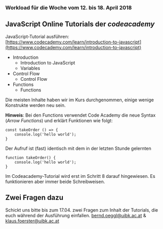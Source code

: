 ### Workload für die Woche vom 12. bis 18. April 2018

## JavaScript Online Tutorials der *codeacademy*

JavaScript-Tutorial ausführen: [https://www.codecademy.com/learn/introduction-to-javascript](https://www.codecademy.com/learn/introduction-to-javascript)

* Introduction
    * Introduction to JavaScript
    * Variables
* Control Flow
    * Control Flow
* Functions
    * Functions

Die meisten Inhalte haben wir im Kurs durchgenommen, einige wenige Konstrukte werden neu sein. 

**Hinweis**: Bei den Functions verwendet Code Academy die neue Syntax (*Arrow
Functions*) und erklärt Funktionen wie folgt:
```
const takeOrder () => {
    console.log('hello world');
}
```

Der Aufruf ist (fast) identisch mit dem in der letzten Stunde gelernten

```
function takeOrder() {
    console.log('hello world');
}
```
Im Codeacademy-Tutorial wird erst im Schritt 8 darauf hingewiesen. Es funktionieren aber immer beide Schreibweisen.

## Zwei Fragen dazu

Schickt uns bitte bis zum 17.04. zwei Fragen zum Inhalt der Tutorials, die euch während der Ausführung einfallen. <bernd.oeggl@uibk.ac.at> & <klaus.foerster@uibk.ac.at>